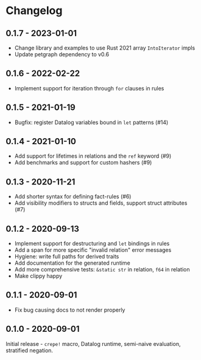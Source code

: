 # Changelog

## 0.1.7 - 2023-01-01

- Change library and examples to use Rust 2021 array `IntoIterator` impls
- Update petgraph dependency to v0.6

## 0.1.6 - 2022-02-22

- Implement support for iteration through `for` clauses in rules

## 0.1.5 - 2021-01-19

- Bugfix: register Datalog variables bound in `let` patterns (#14)

## 0.1.4 - 2021-01-10

- Add support for lifetimes in relations and the `ref` keyword (#9)
- Add benchmarks and support for custom hashers (#9)

## 0.1.3 - 2020-11-21

- Add shorter syntax for defining fact-rules (#6)
- Add visibility modifiers to structs and fields, support struct attributes (#7)

## 0.1.2 - 2020-09-13

- Implement support for destructuring and `let` bindings in rules
- Add a span for more specific "invalid relation" error messages
- Hygiene: write full paths for derived traits
- Add documentation for the generated runtime
- Add more comprehensive tests: `&static str` in relation, `f64` in relation
- Make clippy happy

## 0.1.1 - 2020-09-01

- Fix bug causing docs to not render properly

## 0.1.0 - 2020-09-01

Initial release - `crepe!` macro, Datalog runtime, semi-naive evaluation,
stratified negation.
